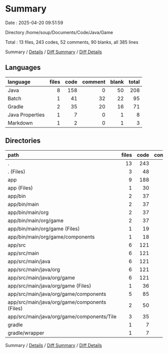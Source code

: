 # Summary

Date : 2025-04-20 09:51:59

Directory /home/soup/Documents/Code/Java/Game

Total : 13 files,  243 codes, 52 comments, 90 blanks, all 385 lines

Summary / [Details](details.md) / [Diff Summary](diff.md) / [Diff Details](diff-details.md)

## Languages
| language | files | code | comment | blank | total |
| :--- | ---: | ---: | ---: | ---: | ---: |
| Java | 8 | 158 | 0 | 50 | 208 |
| Batch | 1 | 41 | 32 | 22 | 95 |
| Gradle | 2 | 35 | 20 | 16 | 71 |
| Java Properties | 1 | 7 | 0 | 1 | 8 |
| Markdown | 1 | 2 | 0 | 1 | 3 |

## Directories
| path | files | code | comment | blank | total |
| :--- | ---: | ---: | ---: | ---: | ---: |
| . | 13 | 243 | 52 | 90 | 385 |
| . (Files) | 3 | 48 | 39 | 26 | 113 |
| app | 9 | 188 | 13 | 63 | 264 |
| app (Files) | 1 | 30 | 13 | 13 | 56 |
| app/bin | 2 | 37 | 0 | 0 | 37 |
| app/bin/main | 2 | 37 | 0 | 0 | 37 |
| app/bin/main/org | 2 | 37 | 0 | 0 | 37 |
| app/bin/main/org/game | 2 | 37 | 0 | 0 | 37 |
| app/bin/main/org/game (Files) | 1 | 19 | 0 | 0 | 19 |
| app/bin/main/org/game/components | 1 | 18 | 0 | 0 | 18 |
| app/src | 6 | 121 | 0 | 50 | 171 |
| app/src/main | 6 | 121 | 0 | 50 | 171 |
| app/src/main/java | 6 | 121 | 0 | 50 | 171 |
| app/src/main/java/org | 6 | 121 | 0 | 50 | 171 |
| app/src/main/java/org/game | 6 | 121 | 0 | 50 | 171 |
| app/src/main/java/org/game (Files) | 1 | 36 | 0 | 17 | 53 |
| app/src/main/java/org/game/components | 5 | 85 | 0 | 33 | 118 |
| app/src/main/java/org/game/components (Files) | 2 | 50 | 0 | 20 | 70 |
| app/src/main/java/org/game/components/Tile | 3 | 35 | 0 | 13 | 48 |
| gradle | 1 | 7 | 0 | 1 | 8 |
| gradle/wrapper | 1 | 7 | 0 | 1 | 8 |

Summary / [Details](details.md) / [Diff Summary](diff.md) / [Diff Details](diff-details.md)